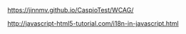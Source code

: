 https://jinnmv.github.io/CaspioTest/WCAG/

http://javascript-html5-tutorial.com/i18n-in-javascript.html
